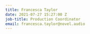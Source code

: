 ```yaml
---
title: Francesca Taylor
date: 2021-07-27 15:27:00 Z
job-title: Production Coordinator
email: francesca.taylor@novel.audio
---
```



